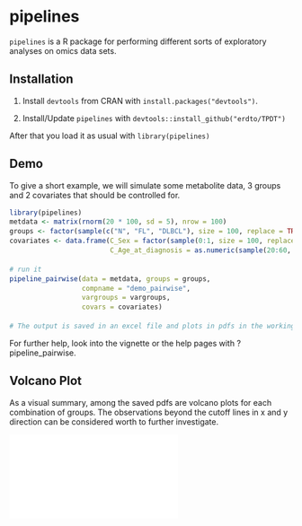 # pipelines

`pipelines` is a R package for performing different sorts of exploratory analyses on omics data sets.

## Installation

1. Install `devtools` from CRAN with `install.packages("devtools")`.

2. Install/Update `pipelines` with `devtools::install_github("erdto/TPDT")`

After that you load it as usual with `library(pipelines)`

## Demo

To give a short example, we will simulate some metabolite data, 3 groups and 2 covariates that should 
be controlled for.

```r
library(pipelines)
metdata <- matrix(rnorm(20 * 100, sd = 5), nrow = 100)
groups <- factor(sample(c("N", "FL", "DLBCL"), size = 100, replace = TRUE))
covariates <- data.frame(C_Sex = factor(sample(0:1, size = 100, replace = TRUE)),
                         C_Age_at_diagnosis = as.numeric(sample(20:60, 100, replace = TRUE)))

# run it
pipeline_pairwise(data = metdata, groups = groups, 
                  compname = "demo_pairwise",
                  vargroups = vargroups,
                  covars = covariates)

# The output is saved in an excel file and plots in pdfs in the working directory.
```

For further help, look into the vignette or the help pages with ?pipeline_pairwise.

## Volcano Plot
As a visual summary, among the saved pdfs are volcano plots for each combination of groups.
The observations beyond the cutoff lines in x and y direction can be considered worth to further investigate.

![plot1](figure/readme_volcano.pdf) 
